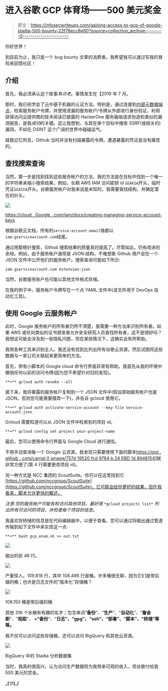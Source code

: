 # 进入谷歌 GCP 体育场——500 美元奖金

> 原文：<https://infosecwriteups.com/gaining-access-to-gcp-of-google-stadia-500-bounty-22f76ecc8e60?source=collection_archive---------0----------------------->

你好世界！

到目前为止，我只是一个 bug bounty 文章的消费者。我希望我可以通过写我的冒险来回馈社区！

## 介绍

首先，我必须承认这个故事*有点老*。事情发生在【2019 年 7 月。

那时，我已经学会了云中基于机器的认证方法。特别是，通过连接到[内部元数据端点](https://gist.github.com/BuffaloWill/fa96693af67e3a3dd3fb)，检索服务帐户令牌，并使用泄漏的服务帐户/令牌从外部进行身份验证，利用获得访问云提供商的技术阅读已披露的 HackerOne 服务器端请求伪造和类似的漏洞报告，是我*成功*的关键。这让我想到，与其在单个目标中搜索 SSRF(或相关的)漏洞，不如在 OSINT 这个广阔的世界中碰碰运气。

就我记忆所及，Github 当时并没有扫描暴露的令牌。遭遇暴露的凭证是没有痛苦的。

## 查找搜索查询

当然，第一步是找到找到这些服务帐户的方法。我的方法是在目标中找到一个唯一的字符串来缩小搜索结果。例如，长期 AWS IAM 访问密钥 id 以`AKIA`开头，临时凭证以`ASIA`开头。谷歌服务帐户对我来说是未知的，我需要查找结构，并确定潜在的针头。

![](img/714a8803d00f2653cccaeeb654b6c818.png)

[https://cloud . Google . com/iam/docs/creating-managing-service-account-keys](https://cloud.google.com/iam/docs/creating-managing-service-account-keys)

根据谷歌云文档，所有的`service-account-email`值都以`iam.gserviceaccount.com`结尾。

通过用那根针搜索，Github 搜索结果的质量真的提高了。尽管如此，仍有改进的余地。例如，由于服务帐户通常是 JSON 结构，不难想象 Github 用户会在一个. JSON 文件中公开他们的服务帐户。搜索查询可能如下所示:

```
iam.gserviceaccount.com extension:json
```

当然，谷歌服务账户也可能以其他文件格式存储。

在我的例子中，服务帐户令牌写在一个点 YAML 文件中(该文件用于 DevOps 自动化工具)。

## 使用 Google 云服务帐户

此时，Google 服务帐户的所有者仍然不清楚，我需要一种方法来识别所有者。如果 AWS 或任何类似的证书颁发者允许安全研究人员查找所有者，这不是很好吗？我想这可能会涉及到一些隐私问题，但在某些情况下，这确实会有所帮助。

我用各种工具来识别主人。我还没有找到比列出所有谷歌云资源，然后试图将这些数据与一家公司关联起来更简单的方法。

首先，带有小脚本的 Google cloud 命令行界面非常有帮助。我首先从我的环境中撤销任何以前的访问令牌(因为您不希望针对旧的发现)。

```
**➜** gcloud auth revoke --all
```

接下来，我将暴露的服务帐户复制到一个 JSON 文件中(假设原始服务帐户也是 JSON，否则您可能需要摆弄一下)，并告诉 gcloud 使用它。

```
**➜** gcloud auth activate-service-account --key-file service-account.json
```

Gcloud 需要知道可以从 JSON 文件中检索到的项目 id。

```
**➜** gcloud config set project your-project-name
```

最后，您可以使用命令行界面与 Google Cloud 进行通信。

不用手动查询每一个 Google 云资源，我发现只需要使用下面的脚本[https://gist . github . com/carnal 0 wnage/757d 19520 fcd 9764 b 24 EBD 1d 89481541](https://gist.github.com/carnal0wnage/757d19520fcd9764b24ebd1d89481541)就非常方便了(第 4 行需要更改项目 id)。

另一种方式是 NCC 集团的 ScoutSuite。你可以在这里找到它[https://github.com/nccgroup/ScoutSuite](https://github.com/nccgroup/ScoutSuite)。它可能会给你更好的结果，但在我看来，脚本允许更快的概述。

*注意:您的服务帐户可能有权访问其他项目。最好用* `*gcloud projects list*` *列出所有可访问的项目，并检查每个项目的信息。*

我喜欢将转储的信息放在代码编辑器中，以便于查看。您可以通过将输出通过管道传输到如下文件中来实现这一点:

```
**➜** bash gcp_enum.sh >> out.txt
```

![](img/c4f0522b3ca3f4038f2024295a055f3e.png)

输出的前 48 行。

![](img/0ef1441254ffc7d4fab0f745fa49239a.png)

产量惊人。109.818 行，其中 108.466 行是桶。许多桶很无聊，因为它们是带后缀的桶；也许是日志文件的“版本化”存储桶？

![](img/3ab7064f9464f7fa03b6f590e78b4bde.png)

108.150 桶是带后缀的桶

其他 316 个水桶有有趣的名字；包含单词“**备份**”、“**生产**”、“**自动化**”、“**詹金斯**”、“**视距**”、 **+“备份**”、“**日志”、“gpg”、“ssh”、“部署”、“脚本”、“转储”等等。**

我不仅可以访问这些存储桶，还可以访问 BigQuery 和其他云资源。

![](img/3048ae6fb7a4588101b85d630067718d.png)

BigQuery 中的 Stadia 分析数据集

当时，我真的很高兴，认为访问生产数据将为我带来可观的收入，但谷歌付给我 500 美元的赏金。

**\_(ツ)_/**
